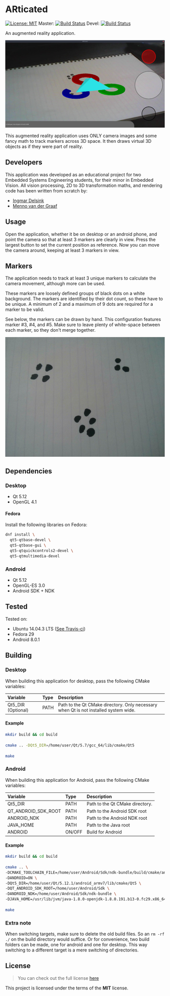 # ARticated
[![License: MIT](https://img.shields.io/badge/License-MIT-yellow.svg)](./LICENSE)
Master: [![Build Status](https://travis-ci.org/derpicated/articated.svg?branch=master)](https://travis-ci.org/derpicated/articated)
Devel: [![Build Status](https://travis-ci.org/derpicated/articated.svg?branch=devel)](https://travis-ci.org/derpicated/articated)

An augmented reality application.

![ARticated](./images/application/articated_application.jpg)

This augmented reality application uses ONLY camera images and some fancy math to track markers
across 3D space. It then draws virtual 3D objects as if they were part of reality.

## Developers

This application was developed as an educational project for two
Embedded Systems Engineering students, for their minor in Embedded Vision.
All vision processing, 2D to 3D transformation maths,
and rendering code has been written from scratch by:

-   [Ingmar Delsink](https://github.com/idelsink)
-   [Menno van der Graaf](https://github.com/Mercotui)

## Usage

Open the application, whether it be on desktop or an android phone,
and point the camera so that at least 3 markers are clearly in view.
Press the largest button to set the current position as reference.
Now you can move the camera around, keeping at least 3 markers in view.

## Markers

The application needs to track at least 3 unique markers to calculate the camera movement, although more can be used.

These markers are loosely defined groups of black dots on a white background.
The markers are identified by their dot count, so these have to be unique.
A minimum of 2 and a maximum of 9 dots are required for a marker to be valid.

See below, the markers can be drawn by hand. This configuration features marker #3, #4, and #5. Make sure to leave plenty of white-space between each marker, so they don't merge together.

![Markers](./images/drawn_markers.jpg)

## Dependencies

### Desktop

-   Qt 5.12
-   OpenGL 4.1

#### Fedora

Install the following libraries on Fedora:

```sh
dnf install \
  qt5-qtbase-devel \
  qt5-qtbase-gui \
  qt5-qtquickcontrols2-devel \
  qt5-qtmultimedia-devel

```

### Android

-   Qt 5.12
-   OpenGL-ES 3.0
-   Android SDK + NDK

## Tested

Tested on:

-   Ubuntu 14.04.3 LTS ([See Travis-ci](https://travis-ci.org/derpicated/articated))
-   Fedora 29
-   Android 8.0.1

## Building

### Desktop

When building this application for desktop, pass the following CMake variables:

| Variable           | Type | Description                                                                          |
|:-------------------|:-----|:-------------------------------------------------------------------------------------|
| Qt5_DIR (Optional) | PATH | Path to the Qt CMake directory. Only necessary when Qt is not installed system wide. |

#### Example

```sh
mkdir build && cd build

cmake .. -DQt5_DIR=/home/user/Qt/5.7/gcc_64/lib/cmake/Qt5

make
```

### Android

When building this application for Android, pass the following CMake variables:

| Variable            | Type   | Description                     |
|:--------------------|:-------|:--------------------------------|
| Qt5_DIR             | PATH   | Path to the Qt CMake directory. |
| QT_ANDROID_SDK_ROOT | PATH   | Path to the Android SDK root    |
| ANDROID_NDK         | PATH   | Path to the Android NDK root    |
| JAVA_HOME           | PATH   | Path to the Java root           |
| ANDROID             | ON/OFF | Build for Android               |

#### Example

```sh
mkdir build && cd build

cmake .. \
-DCMAKE_TOOLCHAIN_FILE=/home/user/Android/Sdk/ndk-bundle/build/cmake/android.toolchain.cmake \
-DANDROID=ON \
-DQt5_DIR=/home/user/Qt/5.12.1/android_armv7/lib/cmake/Qt5 \
-DQT_ANDROID_SDK_ROOT=/home/user/Android/Sdk \
-DANDROID_NDK=/home/user/Android/Sdk/ndk-bundle \
-DJAVA_HOME=/usr/lib/jvm/java-1.8.0-openjdk-1.8.0.191.b13-0.fc29.x86_64

make
```

### Extra note

When switching targets, make sure to delete the old build files. So an
`rm -rf ./` on the build directory would suffice. Or for convenience, two build
folders can be made, one for android and one for desktop. This way switching to
a different target is a mere switching of directories.

## License

> You can check out the full license [here](./LICENSE)

This project is licensed under the terms of the **MIT** license.
